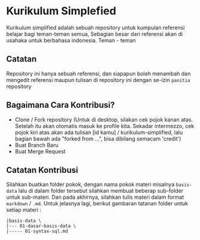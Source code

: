 # Kurikulum Simplefied

Kurikulum simplified adalah sebuah repository untuk kumpulan referensi belajar bagi teman-teman semua, Sebagian besar dari referensi akan di usahaka untuk berbahasa indonesia. Teman - teman

## Catatan

Repository ini hanya sebuah referensi, dan siapapun boleh menambah dan mengedit referensi maupun tulisan di repository ini dengan se-izin `panitia` repository

## Bagaimana Cara Kontribusi?

- Clone / Fork repository (Untuk di desktop, silakan cek pojok kanan atas. Setelah itu akan otomatis masuk ke profile kita. Sekadar intermezzo, cek pojok kiri atas akan ada tulisan [id kamu] / kurikulum-simplified, lalu bagian bawah ada "forked from ...", bisa dibilang semacam 'credit')
- Buat Branch Baru
- Buat Merge Request


## Catatan Kontribusi

Silahkan buatkan folder pokok, dengan nama pokok materi misalnya `basis-data` lalu di dalam folder tersebut silahkan membuat beberap sub-folder untuk sub-materi. Dan pada akhirnya, silahkan tulis materi dalam format `markdown` / `.md`. Untuk jelasnya lagi, berikut gambaran tatanan folder untuk setiap materi : 

```
|basis-data \
|--- 01-dasar-basis-data \
|----- 01-syntax-sql.md
```
